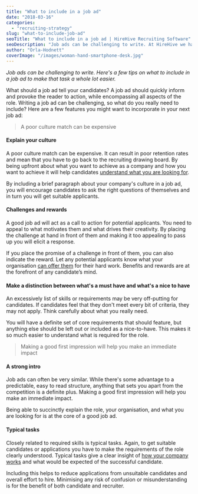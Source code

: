 ```yaml
---
title: "What to include in a job ad"
date: "2018-03-16"
categories:
  - "recruiting-strategy"
slug: "what-to-include-job-ad"
seoTitle: "What to include in a job ad | HireHive Recruiting Software"
seoDescription: "Job ads can be challenging to write. At HireHive we have listed a few tips to make that task a whole lot easier. Learn how to write a killer job ad with us!"
author: "Orla-Hodnett"
coverImage: "/images/woman-hand-smartphone-desk.jpg"
---
```


_Job ads can be challenging to write. Here's a few tips on what to include in a job ad to make that task a whole lot easier._

What should a job ad tell your candidates? A job ad should quickly inform and provoke the reader to action, while encompassing all aspects of the role. Writing a job ad can be challenging, so what do you really need to include? Here are a few features you might want to incorporate in your next job ad:

> A poor culture match can be expensive

#### **Explain your culture**

A poor culture match can be expensive. It can result in poor retention rates and mean that you have to go back to the recruiting drawing board. By being upfront about what you want to achieve as a company and how you want to achieve it will help candidates [understand what you are looking for](https://www.inc.com/brent-gleeson/how-important-is-culture-fit-for-employee-retention.html).

By including a brief paragraph about your company's culture in a job ad, you will encourage candidates to ask the right questions of themselves and in turn you will get suitable applicants.

#### **Challenges and rewards**

A good job ad will act as a call to action for potential applicants. You need to appeal to what motivates them and what drives their creativity. By placing the challenge at hand in front of them and making it too appealing to pass up you will elicit a response.

If you place the promise of a challenge in front of them, you can also indicate the reward. Let any potential applicants know what your organisation [can offer them](https://hirehive.com/appreciation-perks-win-candidates/) for their hard work. Benefits and rewards are at the forefront of any candidate’s mind.

#### **Make a distinction between what's a must have and what's a nice to have**

An excessively list of skills or requirements may be very off-putting for candidates. If candidates feel that they don't meet every bit of criteria, they may not apply. Think carefully about what you really need.

You will have a definite set of core requirements that should feature, but anything else should be left out or included as a nice-to-have. This makes it so much easier to understand what is required for the role.

> Making a good first impression will help you make an immediate impact

#### **A strong intro**

Job ads can often be very similar. While there's some advantage to a predictable, easy to read structure, anything that sets you apart from the competition is a definite plus. Making a good first impression will help you make an immediate impact.

Being able to succinctly explain the role, your organisation, and what you are looking for is at the core of a good job ad.

#### **Typical tasks**

Closely related to required skills is typical tasks. Again, to get suitable candidates or applications you have to make the requirements of the role clearly understood. Typical tasks give a clear insight of [how your company works](https://hirehive.com/should-your-company-culture-change-your-approach-to-recruiting/) and what would be expected of the successful candidate.

Including this helps to reduce applications from unsuitable candidates and overall effort to hire. Minimising any risk of confusion or misunderstanding is for the benefit of both candidate and recruiter.
